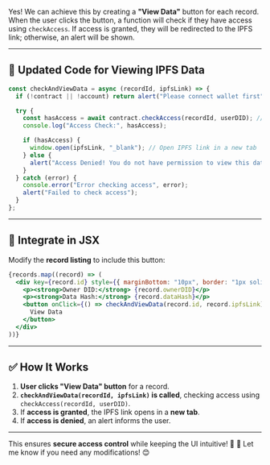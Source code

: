 Yes! We can achieve this by creating a **"View Data"** button for each record. When the user clicks the button, a function will check if they have access using `checkAccess`. If access is granted, they will be redirected to the IPFS link; otherwise, an alert will be shown.  

---

## **🚀 Updated Code for Viewing IPFS Data**
```jsx
const checkAndViewData = async (recordId, ipfsLink) => {
  if (!contract || !account) return alert("Please connect wallet first");

  try {
    const hasAccess = await contract.checkAccess(recordId, userDID); // Replace userDID with the actual DID
    console.log("Access Check:", hasAccess);

    if (hasAccess) {
      window.open(ipfsLink, "_blank"); // Open IPFS link in a new tab
    } else {
      alert("Access Denied! You do not have permission to view this data.");
    }
  } catch (error) {
    console.error("Error checking access", error);
    alert("Failed to check access");
  }
};
```

---

## **🔹 Integrate in JSX**
Modify the **record listing** to include this button:
```jsx
{records.map((record) => (
  <div key={record.id} style={{ marginBottom: "10px", border: "1px solid #ccc", padding: "10px" }}>
    <p><strong>Owner DID:</strong> {record.ownerDID}</p>
    <p><strong>Data Hash:</strong> {record.dataHash}</p>
    <button onClick={() => checkAndViewData(record.id, record.ipfsLink)}>
      View Data
    </button>
  </div>
))}
```

---

## **✅ How It Works**
1. **User clicks "View Data" button** for a record.  
2. **`checkAndViewData(recordId, ipfsLink)` is called**, checking access using `checkAccess(recordId, userDID)`.  
3. If **access is granted**, the IPFS link opens in a **new tab**.  
4. If **access is denied**, an alert informs the user.  

---

This ensures **secure access control** while keeping the UI intuitive! 🎯 🚀 Let me know if you need any modifications! 😊